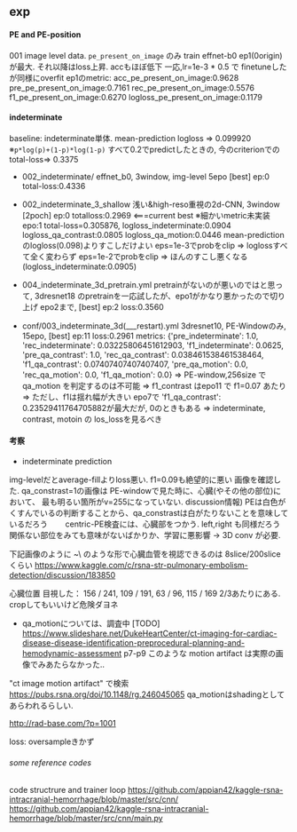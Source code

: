 ## exp

#### PE and PE-position
001 
image level data. `pe_present_on_image` のみ train
effnet-b0 ep1(0origin)が最大. それ以降はloss上昇. accもほぼ低下
一応,lr=1e-3 * 0.5 で finetuneしたが同様にoverfit
ep1のmetric:
    acc_pe_present_on_image:0.9628  pre_pe_present_on_image:0.7161  rec_pe_present_on_image:0.5576  f1_pe_present_on_image:0.6270  logloss_pe_present_on_image:0.1179


#### indeterminate
baseline:
   indeterminate単体. mean-prediction logloss => 0.099920  ※`p*log(p)+(1-p)*log(1-p)`
   すべて0.2でpredictしたときの, 今のcriterionでのtotal-loss=> 0.3375

* 002_indeterminate/
effnet_b0, 3window, img-level
5epo [best] ep:0 total-loss:0.4336

* 002_indeterminate_3_shallow
浅い&high-reso重視の2d-CNN, 3window
[2poch] ep:0 totalloss:0.2969 <===current best
   ※細かいmetric未実装
    epo:1  total-loss=0.305876, logloss_indeterminate:0.0904  logloss_qa_contrast:0.0805  logloss_qa_motion:0.0446 
    mean-prediction のlogloss(0.098)よりすこしだけよい
      eps=1e-3でprobをclip => loglossすべて全く変わらず
      eps=1e-2でprobをclip => ほんのすこし悪くなる(logloss_indeterminate:0.0905)

* 004_indeterminate_3d_pretrain.yml
pretrainがないのが悪いのではと思って,
3dresnet18 のpretrainを一応試したが、epo1がかなり悪かったので切り上げ
epo2まで, [best] ep:2 loss:0.3560

- conf/003_indeterminate_3d(___restart).yml
3dresnet10, PE-Windowのみ,
15epo, [best] ep:11 loss:0.2961
metrics:
{'pre_indeterminate': 1.0, 'rec_indeterminate': 0.03225806451612903, 'f1_indeterminate': 0.0625, 'pre_qa_contrast': 1.0, 'rec_qa_contrast': 0.038461538461538464, 'f1_qa_contrast': 0.07407407407407407, 'pre_qa_motion': 0.0, 'rec_qa_motion': 0.0, 'f1_qa_motion': 0.0}
=> PE-window,256size で qa_motion を判定するのは不可能
=> f1_contrast はepo11 で f1=0.07 あたり
=> ただし、f1は揺れ幅が大きい 
   epo7で 'f1_qa_contrast': 0.23529411764705882が最大だが, 0のときもある
   => indeterminate, contrast, motoin の los_lossを見るべき

#### 考察
- indeterminate prediction

img-levelだとaverage-fillよりloss悪い. f1=0.09も絶望的に悪い
画像を確認した. 
qa_constrast=1の画像は PE-windowで見た時に、心臓(やその他の部位)において、
最も明るい箇所がv=255になっていない.
    discussion情報) PEは白色がくすんでいるの判断することから、qa_constrastは白がたりないことを意味しているだろう
　　centric-PE検査には、心臓部をつかう. left,right も同様だろう
関係ない部位をみても意味がないばかりか、学習に悪影響
-> 3D conv が必要.

下記画像のように ~\ のような形で心臓血管を視認できるのは 8slice/200slice くらい
https://www.kaggle.com/c/rsna-str-pulmonary-embolism-detection/discussion/183850

心臓位置
目視した： 156 / 241, 109 / 191, 63 / 96, 115 / 169
2/3あたりにある. cropしてもいいけど危険ダヨネ

- qa_motionについては、調査中 [TODO]
https://www.slideshare.net/DukeHeartCenter/ct-imaging-for-cardiac-disease-disease-identification-preprocedural-planning-and-hemodynamic-assessment p7-p9
このような motion artifact は実際の画像でみあたらなかった..

"ct image motion artifact" で検索
https://pubs.rsna.org/doi/10.1148/rg.246045065
qa_motionはshadingとしてあらわれるらしい.

http://rad-base.com/?p=1001

loss:
oversampleきかず


###### some reference codes
code structrure and trainer loop
https://github.com/appian42/kaggle-rsna-intracranial-hemorrhage/blob/master/src/cnn/
https://github.com/appian42/kaggle-rsna-intracranial-hemorrhage/blob/master/src/cnn/main.py


